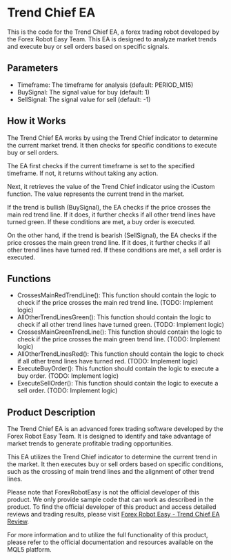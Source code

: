 # Trend Chief EA

This is the code for the Trend Chief EA, a forex trading robot developed by the Forex Robot Easy Team. This EA is designed to analyze market trends and execute buy or sell orders based on specific signals.

## Parameters

- Timeframe: The timeframe for analysis (default: PERIOD_M15)
- BuySignal: The signal value for buy (default: 1)
- SellSignal: The signal value for sell (default: -1)

## How it Works

The Trend Chief EA works by using the Trend Chief indicator to determine the current market trend. It then checks for specific conditions to execute buy or sell orders.

The EA first checks if the current timeframe is set to the specified timeframe. If not, it returns without taking any action.

Next, it retrieves the value of the Trend Chief indicator using the iCustom function. The value represents the current trend in the market.

If the trend is bullish (BuySignal), the EA checks if the price crosses the main red trend line. If it does, it further checks if all other trend lines have turned green. If these conditions are met, a buy order is executed.

On the other hand, if the trend is bearish (SellSignal), the EA checks if the price crosses the main green trend line. If it does, it further checks if all other trend lines have turned red. If these conditions are met, a sell order is executed.

## Functions

- CrossesMainRedTrendLine(): This function should contain the logic to check if the price crosses the main red trend line. (TODO: Implement logic)
- AllOtherTrendLinesGreen(): This function should contain the logic to check if all other trend lines have turned green. (TODO: Implement logic)
- CrossesMainGreenTrendLine(): This function should contain the logic to check if the price crosses the main green trend line. (TODO: Implement logic)
- AllOtherTrendLinesRed(): This function should contain the logic to check if all other trend lines have turned red. (TODO: Implement logic)
- ExecuteBuyOrder(): This function should contain the logic to execute a buy order. (TODO: Implement logic)
- ExecuteSellOrder(): This function should contain the logic to execute a sell order. (TODO: Implement logic)

## Product Description

The Trend Chief EA is an advanced forex trading software developed by the Forex Robot Easy Team. It is designed to identify and take advantage of market trends to generate profitable trading opportunities.

This EA utilizes the Trend Chief indicator to determine the current trend in the market. It then executes buy or sell orders based on specific conditions, such as the crossing of main trend lines and the alignment of other trend lines.

Please note that ForexRobotEasy is not the official developer of this product. We only provide sample code that can work as described in the product. To find the official developer of this product and access detailed reviews and trading results, please visit [Forex Robot Easy - Trend Chief EA Review](https://forexroboteasy.com/forex-robot-review/trend-chief-ea-review-advanced-forex-software-for-trend-trading/).

For more information and to utilize the full functionality of this product, please refer to the official documentation and resources available on the MQL5 platform.
